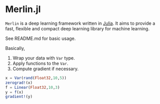 # Merlin.jl

`Merlin` is a deep learning framework written in [Julia](http://julialang.org/).
It aims to provide a fast, flexible and compact deep learning library for machine learning.

See README.md for basic usage.

Basically,

1. Wrap your data with `Var` type.
2. Apply functions to the `Var`.
3. Compute gradient if necessary.

```julia
x = Var(rand(Float32,10,5))
zerograd!(x)
f = Linear(Float32,10,3)
y = f(x)
gradient!(y)
```
